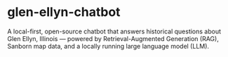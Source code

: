 # glen-ellyn-chatbot
A local-first, open-source chatbot that answers historical questions about Glen Ellyn, Illinois — powered by Retrieval-Augmented Generation (RAG), Sanborn map data, and a locally running large language model (LLM).
